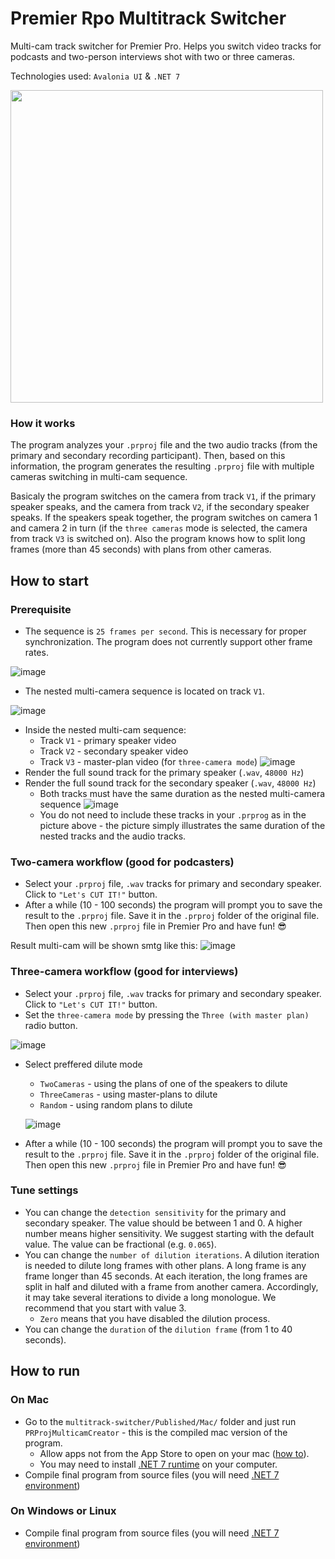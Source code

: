 # Premier Rpo Multitrack Switcher
Multi-cam track switcher for Premier Pro. Helps you switch video tracks for podcasts and two-person interviews shot with two or three cameras.

Technologies used: `Avalonia UI` & `.NET 7`

<img src="https://user-images.githubusercontent.com/45439635/232473909-b7f01408-d5b2-4672-b5be-2e3e24d88b36.png" width="500" />

### How it works
The program analyzes your `.prproj` file and the two audio tracks (from the primary and secondary recording participant). Then, based on this information, the program generates the resulting `.prproj` file with multiple cameras switching in multi-cam sequence.

Basicaly the program switches on the camera from track `V1`, if the primary speaker speaks, and the camera from track `V2`, if the secondary speaker speaks. If the speakers speak together, the program switches on camera 1 and camera 2 in turn (if the `three cameras` mode is selected, the camera from track `V3` is switched on). Also the program knows how to split long frames (more than 45 seconds) with plans from other cameras.


## How to start
### Prerequisite
* The sequence is `25 frames per second`. This is necessary for proper synchronization. The program does not currently support other frame rates.

![image](https://user-images.githubusercontent.com/45439635/232479330-0fb90ad2-7ceb-4bcc-a91e-30b4e66f8cb6.png)

* The nested multi-camera sequence is located on track `V1`.

![image](https://user-images.githubusercontent.com/45439635/231892845-914c03f9-c2c0-4132-964a-94847b95c356.png)

* Inside the nested multi-cam sequence:
  * Track `V1` - primary speaker video 
  * Track `V2` - secondary speaker video
  * Track `V3` - master-plan video (for `three-camera mode`)
  ![image](https://user-images.githubusercontent.com/45439635/232479131-2d1ba356-0edf-4c4d-862c-91f77ac34fc4.png)
* Render the full sound track for the primary speaker (`.wav`, `48000 Hz`)
* Render the full sound track for the secondary speaker (`.wav`, `48000 Hz`)
   * Both tracks must have the same duration as the nested multi-camera sequence
![image](https://user-images.githubusercontent.com/45439635/231892845-914c03f9-c2c0-4132-964a-94847b95c356.png)
   * You do not need to include these tracks in your `.prprog` as in the picture above - the picture simply illustrates the same duration of the nested tracks and the audio tracks.

### Two-camera workflow (good for podcasters)
* Select your `.prproj` file, `.wav` tracks for primary and secondary speaker. Click to `"Let's CUT IT!"` button. 
* After a while (10 - 100 seconds) the program will prompt you to save the result to the `.prproj` file. Save it in the `.prproj` folder of the original file. Then open this new `.prproj` file in Premier Pro and have fun! 😎

Result multi-cam will be shown smtg like this:
![image](https://user-images.githubusercontent.com/45439635/231901602-985dc43a-13d4-4591-843f-42d0810d8580.png)

### Three-camera workflow (good for interviews)
* Select your `.prproj` file, `.wav` tracks for primary and secondary speaker. Click to `"Let's CUT IT!"` button.
* Set the `three-camera mode` by pressing the `Three (with master plan)` radio button.

![image](https://user-images.githubusercontent.com/45439635/232481189-6257cb08-eb1c-4d32-8c13-8ab9ba90c504.png)
* Select preffered dilute mode
   * `TwoCameras` - using the plans of one of the speakers to dilute
   * `ThreeCameras` - using master-plans to dilute
   * `Random` - using random plans to dilute
   
   ![image](https://user-images.githubusercontent.com/45439635/232481481-366c98e3-7c1a-4840-aa71-08c83086c934.png)
* After a while (10 - 100 seconds) the program will prompt you to save the result to the `.prproj` file. Save it in the `.prproj` folder of the original file. Then open this new `.prproj` file in Premier Pro and have fun! 😎


### Tune settings
* You can change the `detection sensitivity` for the primary and secondary speaker. The value should be between 1 and 0. A higher number means higher sensitivity. We suggest starting with the default value. The value can be fractional (e.g. `0.065`).
* You can change the `number of dilution iterations`. A dilution iteration is needed to dilute long frames with other plans. A long frame is any frame longer than 45 seconds. At each iteration, the long frames are split in half and diluted with a frame from another camera. Accordingly, it may take several iterations to divide a long monologue. We recommend that you start with value 3.
   * `Zero` means that you have disabled the dilution process.
* You can change the `duration` of the `dilution frame` (from 1 to 40 seconds).



## How to run
### On Mac
* Go to the `multitrack-switcher/Published/Mac/` folder and just run `PRProjMulticamCreator` - this is the compiled mac version of the program.
  * Allow apps not from the App Store to open on your mac ([how to](https://macpaw.com/how-to/unidentified-developer-mac)).
  * You may need to install [.NET 7 runtime](https://dotnet.microsoft.com/en-us/download/dotnet/7.0 ) on your computer.
* Compile final program from source files (you will need [.NET 7 environment](https://dotnet.microsoft.com/en-us/download/dotnet/7.0))

### On Windows or Linux
* Compile final program from source files (you will need [.NET 7 environment](https://dotnet.microsoft.com/en-us/download/dotnet/7.0))


